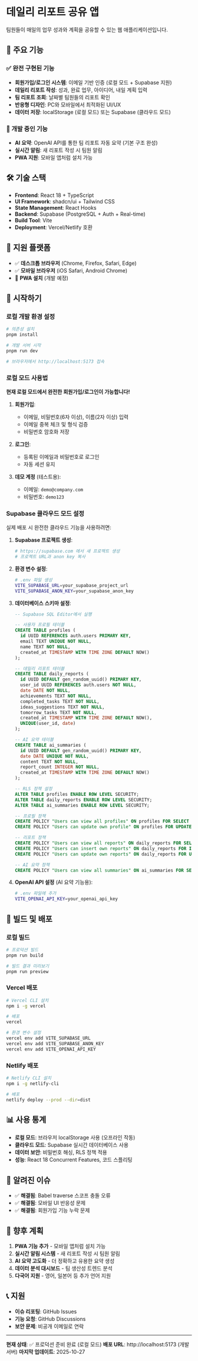 # 데일리 리포트 공유 앱

팀원들이 매일의 업무 성과와 계획을 공유할 수 있는 웹 애플리케이션입니다.

## 🚀 주요 기능

### ✅ 완전 구현된 기능
- **회원가입/로그인 시스템**: 이메일 기반 인증 (로컬 모드 + Supabase 지원)
- **데일리 리포트 작성**: 성과, 완료 업무, 아이디어, 내일 계획 입력
- **팀 리포트 조회**: 날짜별 팀원들의 리포트 확인
- **반응형 디자인**: PC와 모바일에서 최적화된 UI/UX
- **데이터 저장**: localStorage (로컬 모드) 또는 Supabase (클라우드 모드)

### 🔄 개발 중인 기능
- **AI 요약**: OpenAI API를 통한 팀 리포트 자동 요약 (기본 구조 완성)
- **실시간 알림**: 새 리포트 작성 시 팀원 알림
- **PWA 지원**: 모바일 앱처럼 설치 가능

## 🛠 기술 스택

- **Frontend**: React 18 + TypeScript
- **UI Framework**: shadcn/ui + Tailwind CSS
- **State Management**: React Hooks
- **Backend**: Supabase (PostgreSQL + Auth + Real-time)
- **Build Tool**: Vite
- **Deployment**: Vercel/Netlify 호환

## 📱 지원 플랫폼

- ✅ **데스크톱 브라우저** (Chrome, Firefox, Safari, Edge)
- ✅ **모바일 브라우저** (iOS Safari, Android Chrome)
- 🔄 **PWA 설치** (개발 예정)

## 🚦 시작하기

### 로컬 개발 환경 설정

```bash
# 의존성 설치
pnpm install

# 개발 서버 시작
pnpm run dev

# 브라우저에서 http://localhost:5173 접속
```

### 로컬 모드 사용법

**현재 로컬 모드에서 완전한 회원가입/로그인이 가능합니다!**

1. **회원가입**:
   - 이메일, 비밀번호(6자 이상), 이름(2자 이상) 입력
   - 이메일 중복 체크 및 형식 검증
   - 비밀번호 암호화 저장

2. **로그인**:
   - 등록된 이메일과 비밀번호로 로그인
   - 자동 세션 유지

3. **데모 계정** (테스트용):
   - 이메일: `demo@company.com`
   - 비밀번호: `demo123`

### Supabase 클라우드 모드 설정

실제 배포 시 완전한 클라우드 기능을 사용하려면:

1. **Supabase 프로젝트 생성**:
   ```bash
   # https://supabase.com 에서 새 프로젝트 생성
   # 프로젝트 URL과 anon key 복사
   ```

2. **환경 변수 설정**:
   ```bash
   # .env 파일 생성
   VITE_SUPABASE_URL=your_supabase_project_url
   VITE_SUPABASE_ANON_KEY=your_supabase_anon_key
   ```

3. **데이터베이스 스키마 설정**:
   ```sql
   -- Supabase SQL Editor에서 실행
   
   -- 사용자 프로필 테이블
   CREATE TABLE profiles (
     id UUID REFERENCES auth.users PRIMARY KEY,
     email TEXT UNIQUE NOT NULL,
     name TEXT NOT NULL,
     created_at TIMESTAMP WITH TIME ZONE DEFAULT NOW()
   );
   
   -- 데일리 리포트 테이블
   CREATE TABLE daily_reports (
     id UUID DEFAULT gen_random_uuid() PRIMARY KEY,
     user_id UUID REFERENCES auth.users NOT NULL,
     date DATE NOT NULL,
     achievements TEXT NOT NULL,
     completed_tasks TEXT NOT NULL,
     ideas_suggestions TEXT NOT NULL,
     tomorrow_tasks TEXT NOT NULL,
     created_at TIMESTAMP WITH TIME ZONE DEFAULT NOW(),
     UNIQUE(user_id, date)
   );
   
   -- AI 요약 테이블
   CREATE TABLE ai_summaries (
     id UUID DEFAULT gen_random_uuid() PRIMARY KEY,
     date DATE UNIQUE NOT NULL,
     content TEXT NOT NULL,
     report_count INTEGER NOT NULL,
     created_at TIMESTAMP WITH TIME ZONE DEFAULT NOW()
   );
   
   -- RLS 정책 설정
   ALTER TABLE profiles ENABLE ROW LEVEL SECURITY;
   ALTER TABLE daily_reports ENABLE ROW LEVEL SECURITY;
   ALTER TABLE ai_summaries ENABLE ROW LEVEL SECURITY;
   
   -- 프로필 정책
   CREATE POLICY "Users can view all profiles" ON profiles FOR SELECT USING (true);
   CREATE POLICY "Users can update own profile" ON profiles FOR UPDATE USING (auth.uid() = id);
   
   -- 리포트 정책
   CREATE POLICY "Users can view all reports" ON daily_reports FOR SELECT USING (true);
   CREATE POLICY "Users can insert own reports" ON daily_reports FOR INSERT WITH CHECK (auth.uid() = user_id);
   CREATE POLICY "Users can update own reports" ON daily_reports FOR UPDATE USING (auth.uid() = user_id);
   
   -- AI 요약 정책
   CREATE POLICY "Users can view all summaries" ON ai_summaries FOR SELECT USING (true);
   ```

4. **OpenAI API 설정** (AI 요약 기능용):
   ```bash
   # .env 파일에 추가
   VITE_OPENAI_API_KEY=your_openai_api_key
   ```

## 🔧 빌드 및 배포

### 로컬 빌드
```bash
# 프로덕션 빌드
pnpm run build

# 빌드 결과 미리보기
pnpm run preview
```

### Vercel 배포
```bash
# Vercel CLI 설치
npm i -g vercel

# 배포
vercel

# 환경 변수 설정
vercel env add VITE_SUPABASE_URL
vercel env add VITE_SUPABASE_ANON_KEY
vercel env add VITE_OPENAI_API_KEY
```

### Netlify 배포
```bash
# Netlify CLI 설치
npm i -g netlify-cli

# 배포
netlify deploy --prod --dir=dist
```

## 📊 사용 통계

- **로컬 모드**: 브라우저 localStorage 사용 (오프라인 작동)
- **클라우드 모드**: Supabase 실시간 데이터베이스 사용
- **데이터 보안**: 비밀번호 해싱, RLS 정책 적용
- **성능**: React 18 Concurrent Features, 코드 스플리팅

## 🐛 알려진 이슈

- ✅ **해결됨**: Babel traverse 스코프 충돌 오류
- ✅ **해결됨**: 모바일 UI 반응성 문제
- ✅ **해결됨**: 회원가입 기능 누락 문제

## 🔮 향후 계획

1. **PWA 기능 추가** - 모바일 앱처럼 설치 가능
2. **실시간 알림 시스템** - 새 리포트 작성 시 팀원 알림
3. **AI 요약 고도화** - 더 정확하고 유용한 요약 생성
4. **데이터 분석 대시보드** - 팀 생산성 트렌드 분석
5. **다국어 지원** - 영어, 일본어 등 추가 언어 지원

## 📞 지원

- **이슈 리포팅**: GitHub Issues
- **기능 요청**: GitHub Discussions
- **보안 문제**: 비공개 이메일로 연락

---

**현재 상태**: ✅ 프로덕션 준비 완료 (로컬 모드)
**배포 URL**: http://localhost:5173 (개발 서버)
**마지막 업데이트**: 2025-10-27